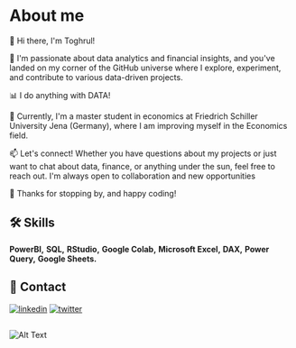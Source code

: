 
# About me


👋 Hi there, I'm Toghrul!

🚀 I'm passionate about data analytics and financial insights, and you've landed on my corner of the GitHub universe where I explore, experiment, and contribute to various data-driven projects.

📊 I do anything with DATA!

💼 Currently, I'm a master student in economics at Friedrich Schiller University Jena (Germany), where I am improving myself in the Economics field.

📫 Let's connect! Whether you have questions about my projects or just want to chat about data, finance, or anything under the sun, feel free to reach out. I'm always open to collaboration and new opportunities

🌟 Thanks for stopping by, and happy coding! 

## 🛠 Skills
**PowerBI,** **SQL,** **RStudio,** **Google Colab,** **Microsoft Excel,** **DAX,** **Power Query,** **Google Sheets.**


## 🔗 Contact

[![linkedin](https://img.shields.io/badge/linkedin-0A66C2?style=for-the-badge&logo=linkedin&logoColor=white)](https://www.linkedin.com/in/toghrul-mustafayev/)
[![twitter](https://img.icons8.com/color/48/gmail-new.png)](mailto:togrulmustafayev8@gmail.com)


## 


![Alt Text](https://media.giphy.com/media/v1.Y2lkPTc5MGI3NjExZ2x2b3ZoY3RoeGx3amd5c2RtNDZuOGE5MWk1dno2aGNqdmppZTFoeSZlcD12MV9pbnRlcm5hbF9naWZfYnlfaWQmY3Q9Zw/SvckSy7fFviqrq8ClF/giphy.gif) 
